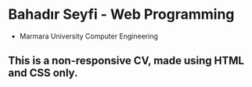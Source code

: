 # Bahadır Seyfi - Web Programming 

- Marmara University Computer Engineering

## This is a non-responsive CV, made using HTML and CSS only.


